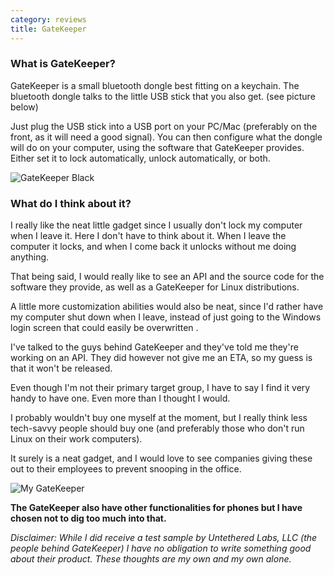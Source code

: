 ```yaml
---
category: reviews
title: GateKeeper
---
```

### What is GateKeeper?

GateKeeper is a small bluetooth dongle best fitting on a keychain. The bluetooth dongle talks to the little USB stick that you also get. (see picture below)

Just plug the USB stick into a USB port on your PC/Mac (preferably on the front, as it will need a good signal). You can then configure what the dongle will do on your computer, using the software that GateKeeper provides. Either set it to lock automatically, unlock automatically, or both.

![GateKeeper Black](https://cdn.shortpixel.ai/client/to_webp,q_glossy,ret_img,w_247,h_164/https://carlgo11.com/wp-content/uploads/2015/08/black_236.jpg)

### What do I think about it?

I really like the neat little gadget since I usually don't lock my computer when I leave it. Here I don't have to think about it. When I leave the computer it locks, and when I come back it unlocks without me doing anything.

That being said, I would really like to see an API and the source code for the software they provide, as well as a GateKeeper for Linux distributions.

A little more customization abilities would also be neat, since I'd rather have my computer shut down when I leave, instead of just going to the Windows login screen that could easily be overwritten .

I've talked to the guys behind GateKeeper and they've told me they're working on an API. They did however not give me an ETA, so my guess is that it won't be released.

Even though I'm not their primary target group, I have to say I find it very handy to have one. Even more than I thought I would.

I probably wouldn't buy one myself at the moment, but I really think less tech-savvy people should buy one (and preferably those who don't run Linux on their work computers).

It surely is a neat gadget, and I would love to see companies giving these out to their employees to prevent snooping in the office.

![My GateKeeper](https://cdn.shortpixel.ai/client/to_webp,q_glossy,ret_img,w_300/https://carlgo11.com/wp-content/uploads/2015/08/FullSizeRender-300x300.jpg)

**The GateKeeper also have other functionalities for phones but I have chosen not to dig too much into that.**

_Disclaimer: While I did receive a test sample by Untethered Labs, LLC (the people behind GateKeeper) I have no obligation to write something good about their product. These thoughts are my own and my own alone._
